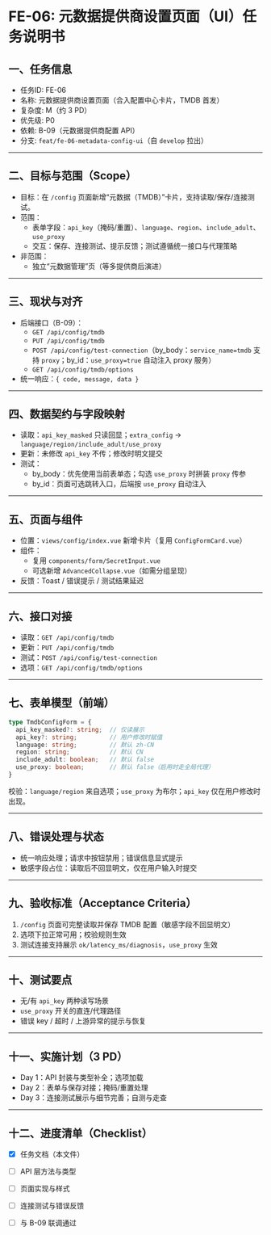 # FE-06: 元数据提供商设置页面（UI）任务说明书

## 一、任务信息

- 任务ID: FE-06
- 名称: 元数据提供商设置页面（合入配置中心卡片，TMDB 首发）
- 复杂度: M（约 3 PD）
- 优先级: P0
- 依赖: B-09（元数据提供商配置 API）
- 分支: `feat/fe-06-metadata-config-ui`（自 `develop` 拉出）

---

## 二、目标与范围（Scope）

- 目标：在 `/config` 页面新增“元数据（TMDB）”卡片，支持读取/保存/连接测试。
- 范围：
  - 表单字段：`api_key`（掩码/重置）、`language`、`region`、`include_adult`、`use_proxy`
  - 交互：保存、连接测试、提示反馈；测试遵循统一接口与代理策略
- 非范围：
  - 独立“元数据管理”页（等多提供商后演进）

---

## 三、现状与对齐

- 后端接口（B-09）：
  - `GET /api/config/tmdb`
  - `PUT /api/config/tmdb`
  - `POST /api/config/test-connection`（by_body：`service_name=tmdb` 支持 `proxy`；by_id：`use_proxy=true` 自动注入 proxy 服务）
  - `GET /api/config/tmdb/options`
- 统一响应：`{ code, message, data }`

---

## 四、数据契约与字段映射

- 读取：`api_key_masked` 只读回显；`extra_config` → `language/region/include_adult/use_proxy`
- 更新：未修改 `api_key` 不传；修改时明文提交
- 测试：
  - by_body：优先使用当前表单态；勾选 `use_proxy` 时拼装 `proxy` 传参
  - by_id：页面可选跳转入口，后端按 `use_proxy` 自动注入

---

## 五、页面与组件

- 位置：`views/config/index.vue` 新增卡片（复用 `ConfigFormCard.vue`）
- 组件：
  - 复用 `components/form/SecretInput.vue`
  - 可选新增 `AdvancedCollapse.vue`（如需分组呈现）
- 反馈：Toast / 错误提示 / 测试结果延迟

---

## 六、接口对接

- 读取：`GET /api/config/tmdb`
- 更新：`PUT /api/config/tmdb`
- 测试：`POST /api/config/test-connection`
- 选项：`GET /api/config/tmdb/options`

---

## 七、表单模型（前端）

```ts
type TmdbConfigForm = {
  api_key_masked?: string;  // 仅读展示
  api_key?: string;         // 用户修改时赋值
  language: string;         // 默认 zh-CN
  region: string;           // 默认 CN
  include_adult: boolean;   // 默认 false
  use_proxy: boolean;       // 默认 false（启用时走全局代理）
}
```

校验：`language/region` 来自选项；`use_proxy` 为布尔；`api_key` 仅在用户修改时出现。

---

## 八、错误处理与状态

- 统一响应处理；请求中按钮禁用；错误信息显式提示
- 敏感字段占位：读取后不回显明文，仅在用户输入时提交

---

## 九、验收标准（Acceptance Criteria）

1. `/config` 页面可完整读取并保存 TMDB 配置（敏感字段不回显明文）
2. 选项下拉正常可用；校验规则生效
3. 测试连接支持展示 `ok/latency_ms/diagnosis`，`use_proxy` 生效

---

## 十、测试要点

- 无/有 `api_key` 两种读写场景
- `use_proxy` 开关的直连/代理路径
- 错误 key / 超时 / 上游异常的提示与恢复

---

## 十一、实施计划（3 PD）

- Day 1：API 封装与类型补全；选项加载
- Day 2：表单与保存对接；掩码/重置处理
- Day 3：连接测试展示与细节完善；自测与走查

---

## 十二、进度清单（Checklist）

- [x] 任务文档（本文件）
- [ ] API 层方法与类型
- [ ] 页面实现与样式
- [ ] 连接测试与错误反馈
- [ ] 与 B-09 联调通过


